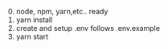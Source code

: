 0. node, npm, yarn,etc.. ready
1. yarn install
2. create and setup .env follows .env.example
3. yarn start
